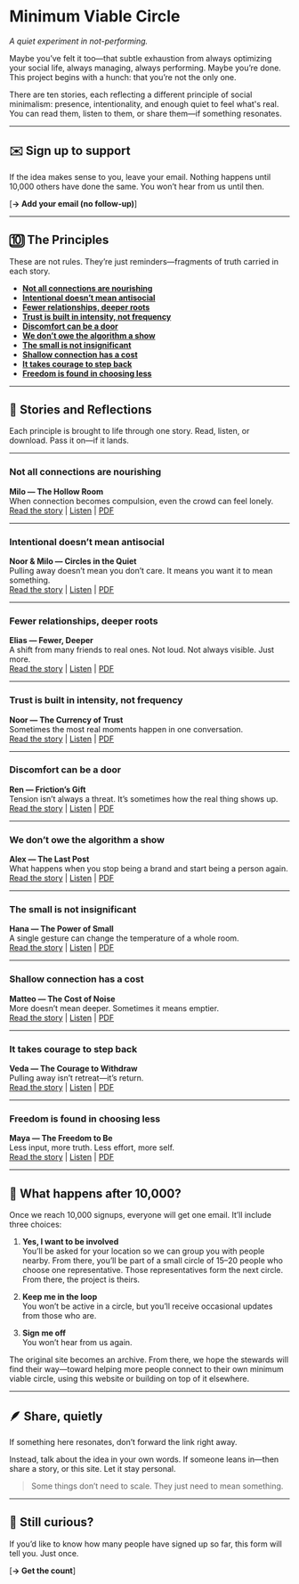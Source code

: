 # Minimum Viable Circle

*A quiet experiment in not-performing.*

Maybe you’ve felt it too—that subtle exhaustion from always optimizing your social life, always managing, always performing. Maybe you’re done. This project begins with a hunch: that you’re not the only one.

There are ten stories, each reflecting a different principle of social minimalism: presence, intentionality, and enough quiet to feel what's real. You can read them, listen to them, or share them—if something resonates.

---

## ✉️ Sign up to support

If the idea makes sense to you, leave your email. Nothing happens until 10,000 others have done the same. You won’t hear from us until then.

[**→ Add your email (no follow-up)**]

---

## 🔟 The Principles

These are not rules. They’re just reminders—fragments of truth carried in each story.

- [**Not all connections are nourishing**](#not-all-connections-are-nourishing)
- [**Intentional doesn’t mean antisocial**](#intentional-doesnt-mean-antisocial)
- [**Fewer relationships, deeper roots**](#fewer-relationships-deeper-roots)
- [**Trust is built in intensity, not frequency**](#trust-is-built-in-intensity)
- [**Discomfort can be a door**](#discomfort-can-be-a-door)
- [**We don’t owe the algorithm a show**](#we-dont-owe-the-algorithm)
- [**The small is not insignificant**](#the-small-is-not-insignificant)
- [**Shallow connection has a cost**](#shallow-connection-has-a-cost)
- [**It takes courage to step back**](#it-takes-courage-to-step-back)
- [**Freedom is found in choosing less**](#freedom-is-found-in-less)

---

## 🧭 Stories and Reflections

Each principle is brought to life through one story. Read, listen, or download. Pass it on—if it lands.

---

### Not all connections are nourishing <a name="not-all-connections-are-nourishing"></a>  
**Milo — The Hollow Room**  
When connection becomes compulsion, even the crowd can feel lonely.  
[Read the story](stories/the-hollow-room.md) | [Listen](#) | [PDF](#)

---

### Intentional doesn’t mean antisocial <a name="intentional-doesnt-mean-antisocial"></a>  
**Noor & Milo — Circles in the Quiet**  
Pulling away doesn’t mean you don’t care. It means you want it to mean something.  
[Read the story](#) | [Listen](#) | [PDF](#)

---

### Fewer relationships, deeper roots <a name="fewer-relationships-deeper-roots"></a>  
**Elias — Fewer, Deeper**  
A shift from many friends to real ones. Not loud. Not always visible. Just more.  
[Read the story](#) | [Listen](#) | [PDF](#)

---

### Trust is built in intensity, not frequency <a name="trust-is-built-in-intensity"></a>  
**Noor — The Currency of Trust**  
Sometimes the most real moments happen in one conversation.  
[Read the story](#) | [Listen](#) | [PDF](#)

---

### Discomfort can be a door <a name="discomfort-can-be-a-door"></a>  
**Ren — Friction’s Gift**  
Tension isn’t always a threat. It’s sometimes how the real thing shows up.  
[Read the story](#) | [Listen](#) | [PDF](#)

---

### We don’t owe the algorithm a show <a name="we-dont-owe-the-algorithm"></a>  
**Alex — The Last Post**  
What happens when you stop being a brand and start being a person again.  
[Read the story](#) | [Listen](#) | [PDF](#)

---

### The small is not insignificant <a name="the-small-is-not-insignificant"></a>  
**Hana — The Power of Small**  
A single gesture can change the temperature of a whole room.  
[Read the story](#) | [Listen](#) | [PDF](#)

---

### Shallow connection has a cost <a name="shallow-connection-has-a-cost"></a>  
**Matteo — The Cost of Noise**  
More doesn’t mean deeper. Sometimes it means emptier.  
[Read the story](#) | [Listen](#) | [PDF](#)

---

### It takes courage to step back <a name="it-takes-courage-to-step-back"></a>  
**Veda — The Courage to Withdraw**  
Pulling away isn’t retreat—it’s return.  
[Read the story](#) | [Listen](#) | [PDF](#)

---

### Freedom is found in choosing less <a name="freedom-is-found-in-less"></a>  
**Maya — The Freedom to Be**  
Less input, more truth. Less effort, more self.  
[Read the story](#) | [Listen](#) | [PDF](#)

---

## 📜 What happens after 10,000?

Once we reach 10,000 signups, everyone will get one email. It’ll include three choices:

1. **Yes, I want to be involved**  
   You’ll be asked for your location so we can group you with people nearby. From there, you’ll be part of a small circle of 15–20 people who choose one representative. Those representatives form the next circle. From there, the project is theirs.

2. **Keep me in the loop**  
   You won’t be active in a circle, but you’ll receive occasional updates from those who are.

3. **Sign me off**  
   You won’t hear from us again.

The original site becomes an archive. From there, we hope the stewards will find their way—toward helping more people connect to their own minimum viable circle, using this website or building on top of it elsewhere.

---

## 🪶 Share, quietly

If something here resonates, don’t forward the link right away.

Instead, talk about the idea in your own words. If someone leans in—then share a story, or this site. Let it stay personal.

> Some things don’t need to scale. They just need to mean something.

---

## 🫣 Still curious?

If you’d like to know how many people have signed up so far, this form will tell you. Just once.

[**→ Get the count**]